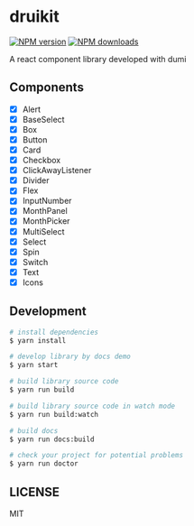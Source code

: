# druikit

[![NPM version](https://img.shields.io/npm/v/druikit.svg?style=flat)](https://npmjs.org/package/druikit)
[![NPM downloads](http://img.shields.io/npm/dm/druikit.svg?style=flat)](https://npmjs.org/package/druikit)

A react component library developed with dumi

## Components

- [x] Alert
- [x] BaseSelect
- [x] Box
- [x] Button
- [x] Card
- [x] Checkbox
- [x] ClickAwayListener
- [x] Divider
- [x] Flex
- [x] InputNumber
- [x] MonthPanel
- [x] MonthPicker
- [x] MultiSelect
- [x] Select
- [x] Spin
- [x] Switch
- [x] Text
- [x] Icons

## Development

```bash
# install dependencies
$ yarn install

# develop library by docs demo
$ yarn start

# build library source code
$ yarn run build

# build library source code in watch mode
$ yarn run build:watch

# build docs
$ yarn run docs:build

# check your project for potential problems
$ yarn run doctor
```

## LICENSE

MIT
